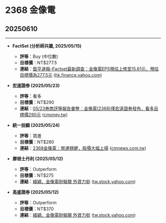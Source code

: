 # 2368 金像電

## 20250610
---

* **FactSet (分析師共識, 2025/05/15)**

  * **評等**：Buy (中位數)
  * **目標價**：NT\$277.5
  * **連結**：[鉅亨速報–Factset最新調查：金像電EPS預估上修至15.61元，預估目標價為277.5元](https://news.cnyes.com/news/id/5981578) ([hk.finance.yahoo.com][1])

* **宏遠證券 (2025/05/23)**

  * **評等**：看多
  * **目標價**：NT\$290
  * **連結**：[05/23券商評等報告彙整：金像電(2368)僅宏遠證券發布，看多目標價290元](https://www.cmoney.tw/notes/note-detail.aspx?nid=952701) ([cmoney.tw][2])

* **統一投顧 (2025/05/24)**

  * **評等**：買進
  * **目標價**：NT\$280
  * **連結**：[2368金像電：營運穩健，股價大幅上揚](https://cmnews.com.tw/article/cmoneyairesearcher-cb20db9f-35ec-11f0-be19-e5ed64ea270a) ([cmnews.com.tw][3])

* **摩根士丹利 (2025/05/12)**

  * **評等**：Outperform
  * **目標價**：NT\$275
  * **連結**：[緯穎、金像電財報靚 外資力挺](https://tw.stock.yahoo.com/news/%E7%B7%AF%E7%A9%8E-%E9%87%91%E5%83%8F%E9%9B%BB%E8%B2%A1%E5%A0%B1%E9%9D%9A-%E5%A4%96%E8%B3%87%E5%8A%9B%E6%8C%BA-201000420.html) ([tw.stock.yahoo.com][4])

* **高盛證券 (2025/05/12)**

  * **評等**：Outperform
  * **目標價**：NT\$370
  * **連結**：[緯穎、金像電財報靚 外資力挺](https://tw.stock.yahoo.com/news/%E7%B7%AF%E7%A9%8E-%E9%87%91%E5%83%8F%E9%9B%BB%E8%B2%A1%E5%A0%B1%E9%9D%9A-%E5%A4%96%E8%B3%87%E5%8A%9B%E6%8C%BA-201000420.html) ([tw.stock.yahoo.com][4])

[1]: https://hk.finance.yahoo.com/quote/2368.TW/?utm_source=chatgpt.com "金像電(2368.TW) 股價、新聞、報價和記錄 - Yahoo 財經"
[2]: https://www.cmoney.tw/notes/note-detail.aspx?nid=952701&utm_source=chatgpt.com "【05/23券商評等報告彙整】金像電(2368) 今日僅1家券商發布績效評 ..."
[3]: https://cmnews.com.tw/article/cmoneyairesearcher-cb20db9f-35ec-11f0-be19-e5ed64ea270a?utm_source=chatgpt.com "【10:39 投資快訊】2368金像電：營運穩健，股價大幅上揚"
[4]: https://tw.stock.yahoo.com/news/%E7%B7%AF%E7%A9%8E-%E9%87%91%E5%83%8F%E9%9B%BB%E8%B2%A1%E5%A0%B1%E9%9D%9A-%E5%A4%96%E8%B3%87%E5%8A%9B%E6%8C%BA-201000420.html?utm_source=chatgpt.com "緯穎、金像電財報靚外資力挺 - Yahoo股市"
